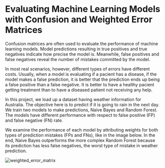 # Evaluating Machine Learning Models with Confusion and Weighted Error Matrices

Confusion matrices are often used to evaluate the performance of machine learning models. Model predictions resulting in true positives and true negatives indicate how precise the model is. Meanwhile, false positives and false negatives reveal the number of mistakes committed by the model.

In most real scenarios, however, different types of errors have different costs. Usually, when a model is evaluating if a pacient has a disease, if the model makes a false prediction, it is better that the prediction ends up being a false positive than a false negative. It is better to have a healthy pacient getting treatment than to have a diseased patient not receiving any help.

In this project, we load up a dataset having weather information for Australia. The objective here is to predict if it is going to rain in the next day. We train two models to make predictions, Naive Bayes and Random Forest. The models have different performance with respect to false positive (FP) and false negative (FN) rate. 

We examine the performance of each model by attributing weights for both types of prediction mistakes (FPs and FNs), like in the image below. In the end, Naive Bayes outperforms the more complex Random Forest because its prediction has less false negatives, the worst type of mistake in weather prediction.

![weighted_error_matrix](https://user-images.githubusercontent.com/33037020/181660020-0fb8e5e8-ba5a-4b5d-9811-87cdfbb0735d.png)
